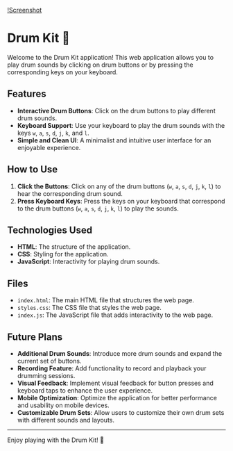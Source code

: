 [!Screenshot]()

# Drum Kit 🥁

Welcome to the Drum Kit application! This web application allows you to play drum sounds by clicking on drum buttons or by pressing the corresponding keys on your keyboard.

## Features

- **Interactive Drum Buttons**: Click on the drum buttons to play different drum sounds.
- **Keyboard Support**: Use your keyboard to play the drum sounds with the keys `w`, `a`, `s`, `d`, `j`, `k`, and `l`.
- **Simple and Clean UI**: A minimalist and intuitive user interface for an enjoyable experience.

## How to Use

1. **Click the Buttons**: Click on any of the drum buttons (`w`, `a`, `s`, `d`, `j`, `k`, `l`) to hear the corresponding drum sound.
2. **Press Keyboard Keys**: Press the keys on your keyboard that correspond to the drum buttons (`w`, `a`, `s`, `d`, `j`, `k`, `l`) to play the sounds.

## Technologies Used

- **HTML**: The structure of the application.
- **CSS**: Styling for the application.
- **JavaScript**: Interactivity for playing drum sounds.


## Files

- `index.html`: The main HTML file that structures the web page.
- `styles.css`: The CSS file that styles the web page.
- `index.js`: The JavaScript file that adds interactivity to the web page.

## Future Plans

- **Additional Drum Sounds**: Introduce more drum sounds and expand the current set of buttons.
- **Recording Feature**: Add functionality to record and playback your drumming sessions.
- **Visual Feedback**: Implement visual feedback for button presses and keyboard taps to enhance the user experience.
- **Mobile Optimization**: Optimize the application for better performance and usability on mobile devices.
- **Customizable Drum Sets**: Allow users to customize their own drum sets with different sounds and layouts.

---

Enjoy playing with the Drum Kit! 🥁
